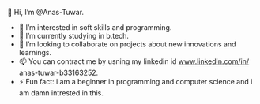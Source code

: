  👋 Hi, I’m @Anas-Tuwar.
- 👀 I’m interested in soft skills and programming.
- 🌱 I’m currently studying in b.tech.
- 💞️ I’m looking to collaborate on projects about new innovations and learnings.
- 📫 You can contract me by usning my linkedin id www.linkedin.com/in/
anas-tuwar-b33163252.
- ⚡ Fun fact: i am a beginner in programming and computer science and i am damn intrested in this.
